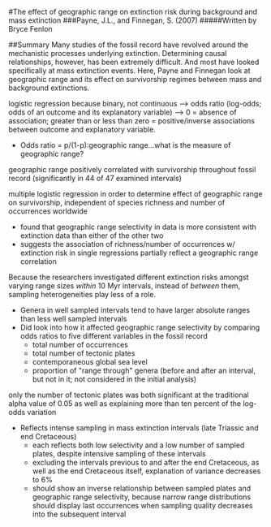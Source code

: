 #The effect of geographic range on extinction risk during background and mass extinction
###Payne, J.L., and Finnegan, S. (2007)
#####Written by Bryce Fenlon

##Summary
Many studies of the fossil record have revolved around the mechanistic processes underlying extinction. Determining causal relationships, however, has been extremely difficult. And most have looked specifically at mass extinction events. Here, Payne and Finnegan look at geographic range and its effect on survivorship regimes between mass and background extinctions.

logistic regression because binary, not continuous --> odds ratio (log-odds; odds of an outcome and its explanatory variable) --> 0 = absence of association; greater than or less than zero = positive/inverse associations between outcome and explanatory variable.
  - Odds ratio = p/(1-p):geographic range...what is the measure of geographic range?

geographic range positively correlated with survivorship throughout fossil record (significantly in 44 of 47 examined intervals)

multiple logistic regression in order to determine effect of geographic range on survivorship, independent of species richness and number of occurrences worldwide
  - found that geographic range selectivity in data is more consistent with extinction data than either of the other two
  - suggests the association of richness/number of occurrences w/ extinction risk in single regressions partially reflect a          geographic range correlation

Because the researchers investigated different extinction risks amongst varying range sizes *within* 10 Myr intervals, instead of *between* them, sampling heterogeneities play less of a role.
  - Genera in well sampled intervals tend to have larger absolute ranges than less well sampled intervals
  - Did look into how it affected geographic range selectivity by comparing odds ratios to five different variables in the fossil record
    - total number of occurrences
    - total number of tectonic plates
    - contemporaneous global sea level
    - proportion of "range through" genera (before and after an interval, but not in it; not considered in the initial analysis)

only the number of tectonic plates was both significant at the traditional alpha value of 0.05 as well as explaining more than ten percent of the log-odds variation
  - Reflects intense sampling in mass extinction intervals (late Triassic and end Cretaceous)
    - each reflects both low selectivity and a low number of sampled plates, despite intensive sampling of these intervals
    - excluding the intervals previous to and after the end Cretaceous, as well as the end Cretaceous itself, explanation of variance decreases to 6%
    - should show an inverse relationship between sampled plates and geographic range selectivity, because narrow range distributions should display last occurrences when sampling quality decreases into the subsequent interval







